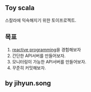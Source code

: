 
## Toy scala

스칼라에 익숙해지기 위한 토이프로젝트.


## 목표

1. [reactive programming](https://github.com/ReactiveX/RxScala)을 경험해보자
2. 간단한 API서버를 만들어보자.
3. 모니터링이 가능한 API서버를 만들어보자.
4. 꾸준히 커밋해보자.



## by jihyun.song